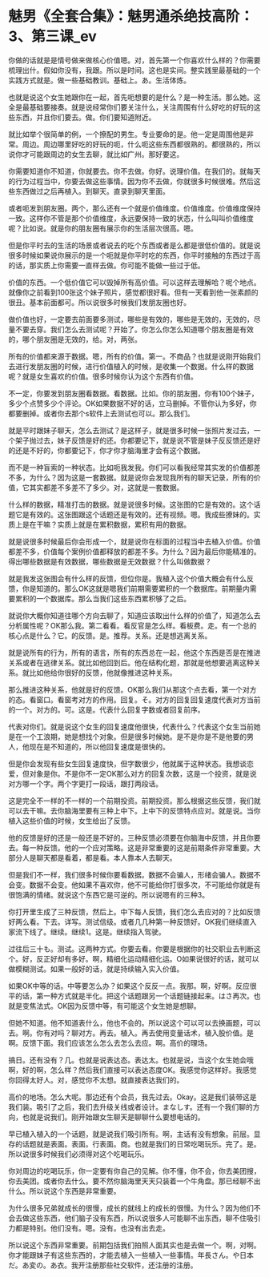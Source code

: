 # 魅男《全套合集》：魅男通杀绝技高阶：3、第三课_ev

你做的话就是是情号做来做核心价值嗯。对，首先第一个你喜欢什么样的？你需要梳理出什。假如你没有，我跟。所以是时间。这也是实间。整实践里最基础的一个实践方式就是。做一些基础教训。基础上。あ。生活体炼。

也就是说这个女生她跟你在一起，首先呃想要的是什么？是一种生活。那么她。这全是最基础要接奏。就是说经常你们要关注什么，关注周围有什么好吃的好玩的这些东西，并且你们要去。做。你们要知道附近。

就比如举个很简单的例，一个撩配的男生。专业要命的是。他一定是周围他是非常。周边。周边哪里好吃的好玩的呃，什么呃这些东西都很熟的。都很熟的，所以说你才可能跟周边的女生去聊，就比如广州。那好要这。

你需要知道你不知道，你就要去。你不去做。你好。说理价值。在我们的。就每天的行为过程当中，你要去做这些事情。因为你不去做，你就很多时候很难。然后这些东西做过之后再植入。到聊天。直录到聊天里面。

或者呃发到朋友圈。两个，那么还有一个就是价值维度。价值维度。价值维度保持一致。这样你不管是那个价值维度，永远要保持一致的状态，什么叫叫价值维度呢？比如说。就是你的朋友圈有展示你的生活层次很高。嗯。

但是你平时去的生活的场景或者说去的吃个东西或者是么都是很低价值的。就是说很多时候如果说你展示的是一个呃就是你平时吃的东西，你平时接触的东西过于高的话，那实质上你需要一直样去做。你可能不能做一些过于低。

价值的东西。一个低价值它可以毁掉所有高价值。可以这样去理解哈？呢个地点。就像你之前看到100张这个妹子照片，感觉都很好看。但有一天看到他一张素颜的很丑。基本前面都可。所以说很多时候我们发朋友圈也好。

做价值也好，一定要去前面要多测试，哪些是有效的，哪些是无效的，无效的，尽量不要去穿。我们怎么去测试呢？开始了。你怎么你怎么知道哪个朋友圈是有效的，哪个朋友圈是无效的，给。对，两张。

所有的价值都来源于数据。嗯，所有的价值。第一。不商品？也就是说刚开始我们去进行发朋友圈的时候，进行价值植入的时候，是收集一个数据。什么样的数据呢？就是女生喜欢的价值。很多时候你认为这个东西有价值。

不一定，你要发到朋友圈看数据。看数据。比如。你的朋友圈，你有100个妹子，多少个点赞多少个评论。OK如果数据不好的话，立马删掉。不管你认为多好，你都要删掉。或者你去那个s软件上去测试也可以。那么我们。

就是平时跟妹子聊天，怎么去测试？是这样子，就是很多时候一张照片发过去，一个架子抛过去，妹子反馈是好的还。你都要记下，就是说不管是妹子反反馈还是好的还是不好的，你都要记下，你才你才脑海里才会有这个数据。

而不是一种盲索的一种状态。比如呃我发我。你们可以看我经常其实发的价值都差不多，为什么？因为这是一套数据。就是说你会发现我所有的聊天记录，所有的价值，它其实都差不多差不了多少。对，这就是一套数据。

什么样的数据，精准打击的数据。就是说很多时候。这张图的它是有效的。这个话题它是有效的。这张图跟这个话题还是有效的。还有视频。嗯。我成些撩妹的。实质上是在干嘛？实质上就是在累积数据，累积有用的数据。

就是说很多时候最后你会形成一个，就是说你在标面的过程当中去植入价值。价值都差不多，价值每个案例价值都释放的都差不多。为什么？因为最后你能精准的。得出哪些数据是有效数据，哪些数据是无效数据？什么叫做数据？

就是我发这张图会有什么样的反馈，但位你是。我植入这个价值大概会有什么反馈，你是知道的。那么OK这就是嗯我们前期需要累积的一个数据库。前期量内需要累积的一个数据库。那么当我们这些东西累积够了之后。

就说你大概你知道往哪个方向去聊了，知道应该取出什么样的价值了，知道怎么去分析属性呢？OK那么我。第二看看。看反官是怎么样。看板费。走。有一个总的核心点是什么？它。的反馈。是。推荐。关系。还是想逃离关系。

就是说所有的行为，所有的语言，所有的东西总在一起，他这个东西是否是在推进关系或者在逃律关系。就比如他回到后。他在结构化题，那就是他想要逃离这种关系。就比如他给你很好的反馈，他就像推进这种关系。

那么推进这种关系，他就是好的反馈。OK那么我们从那这个点去看，第一个对方的态。看窗口。看窗考对方的作用。回复。そ。对方的回复回复速度代表对方当前的一个。对方的。可。这是。代表什么回复字数或者回复前序。

代表对你们。就是说这个女生的回复速度他很快，代表什么？代表这个女生当前她是在一个工浪期，她是想找个对象。但是很多时候她。是不是你是不是他要的男人，他现在是不知道的，所以他回复速度是很快的。

但是你会发现有些女生回复速度快，但字数很少，他就属于这种状态。我想谈恋爱，但对象是你。不是你不一定OK那么对方的回复次数，这是一个投资，就是说对方哪一个字。两个字更打一段话，跟打两段话。

这是完全不一样的不一样的一个前期投资。前期投资。那么根据这些反馈，我们就可以去干嘛。去你脑海里要有三种上中下。上中下的反馈特点应对。就是说。当你植入这些价值的时候，女生给出了反馈。

他的反馈是好的还是一般还是不好的。三种反馈必须要在你脑海中反馈，并且你要去。每一种反馈。他的一个应对策略。这是非常重要的这是前期条件非常重要。大部分人是聊天都是看着，都是看。本人靠本人去聊天。

但是我们不一样，我们很多时候你要看数据。数据不会骗人，形绪会骗人。数据不会变。数据不会变。他如果不喜欢你，他不可能给你打很多次，不可能给你就是有很饱满的情绪。就说这个东西它是可逆的。所以说嗯有的三种3。

你打开里生成了三种反馈，然后上。中下每人反馈，我们怎么去应对的？比如反馈好两么看。下去。详写。测试信级。或者几几种第一种反馈好。OK我们继续直入家流下线了。继续。继续1。这是。继续指入驾驶。

过往后三十も。测试。这两种方式。你要去看。你要是根据你的社交职业去判断这个。好，反正好却有多好。啊，精细化运动精细化运。O如果说很好的话，就可以做模糊测试。如果一般好的话，就是持续输入实入价值。

如果OK中等的话。中等要怎么办？如果这个反反一点。我那。啊，好啊。反应很平的话，第一种方式就是半化。把这个话题跟另一个话题链接起来。はさ再次。也就是变焦法式。OK因为反馈中等，有可能这个女生她是想聊。

但她不知道。他不知道表什么，他也不会的。所以说这个可以可以去换画题，可以去。啊。你有对吗？聊对方。再去。植入。再去使用变量话术，植入股价值。是啊。反馈下面。我们应该怎么怎么去怎么去应。啊。高价的理场。

搞日。还有没有？几。也就是说表达态。表达太。也就是说，当这个女生她会哦啊，好的啊，怎么样？然后我们直接可以表达态度OK。我感觉你这样好。我感觉你回得太好人。对，感觉你不太想。就直接表达我们的。

高价的地场。怎么大呢。那边还有个会员，我先过去。Okay。这是我们装带这是我们装。吸引了之后，我们去升级关线或者设计。まなしす。还有一个我们聊的方向，也就是说我们。刚开始跟女生聊天是聊聊什么要想电话的。

早已植入植入的一个话题，就是说我们吸引所有。啊，主话有没有想象。前层。显存的话题就是表面。表面。行表面。商。也就是我们的日常吃喝玩乐。完了。是。所以说很多时候我们必须得对这个吃喝玩乐。

你对周边的吃喝玩乐，你一定要有你自己的见解。你不懂，你不会，你去美团搜，你去美团。或者你去什么。要不然你脑海里天天只装着一个牛角盘。那已经聊不出什么。所以说这个东西是非常重要。

为什么很多兄弟就成长的很慢，成长的就线上的成长的很慢。为什么？因为他们不会去做这些东西，他们脑子没有东西，所以说很多人可能聊不出东西，聊不住吸引力都是特别。他们没有。嗯。没有。也没有出去走。

所以说这个东西非常重要。前期包括我们拍照人面其实也是去做一个。啊，对啊。你才能跟妹子有这些东西的，才能去植入一些植入一些事情。年長さん。や日本だ。あ変の。あ衣。我开注册那些社交软件，还注册的注册。


